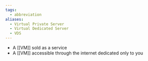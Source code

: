 ```yaml
---
tags:
  - abbreviation
aliases:
  - Virtual Private Server
  - Virtual Dedicated Server
  - VDS
---
```

- A [[VM]] sold as a service
- A [[VM]] accessible through the internet dedicated only to you